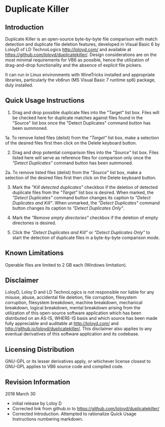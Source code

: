 # Duplicate Killer #

## Introduction ##

Duplicate Killer is an open-source byte-by-byte file comparison with match detection and duplicate file deletion features, developed in Visual Basic 6 by LoloyD of LD TechnoLogics http://loloyd.com/ and available at https://github.com/loloyd/duplicatekiller/.  Design considerations are on the most minimal requirements for VB6 as possible, hence the utilization of drag-and-drop functionality and the absence of explicit file pickers.

It can run in Linux environments with WineTricks installed and appropriate libraries, particularly the vb6run (MS Visual Basic 7 runtime sp6) package, duly installed.

## Quick Usage Instructions ##

1. Drag and drop possible duplicate files into the "Target" list box.  Files will be checked here for duplicate matches against files found in the "Source" list box once the "Detect Duplicates" command button has been summoned.

 1a. To remove listed files (delist) from the *"Target"* list box, make a selection of the desired files first then click on the Delete keyboard button.

2. Drag and drop potential comparison files into the *"Source"* list box.  Files listed here will serve as reference files for comparison only once the *"Detect Duplicates"* command button has been summoned.

 2a. To remove listed files (delist) from the *"Source"* list box, make a selection of the desired files first then click on the Delete keyboard button.

3. Mark the *"Kill detected duplicates"* checkbox if the deletion of detected duplicate files from the *"Target"* list box is desired.  When marked, the *"Detect Duplicates"* command button changes its caption to *"Detect Duplicates and Kill"*.  When unmarked, the *"Detect Duplicates"* command button changes its caption to *"Detect Duplicates Only"*.

4. Mark the *"Remove empty directories"* checkbox if the deletion of empty directories is desired.

5. Click the *"Detect Duplicates and Kill"* or *"Detect Duplicates Only"* to start the detection of duplicate files in a byte-by-byte comparison mode.

## Known Limitations ##

Operable files are limited to 2 GB each (Windows limitation).

## Disclaimer ##

LoloyD, Loloy D and LD TechnoLogics is not responsible nor liable for any misuse, abuse, accidental file deletion, file corruption, filesystem corruption, filesystem breakdown, machine breakdown, mechanical breakdown, logical breakdown, mental breakdown arising from the utilization of this open-source software application which has been distributed on an AS-IS, WHERE-IS basis and which source has been made fully appreciable and auditable at http://loloyd.com/ and http://github.io/loloyd/duplicatekiller/.  This disclaimer also applies to any eventual derivatives of this software application and its codebase.

## Licensing Distribution ##

GNU-GPL or its lesser derivatives apply, or whichever license closest to GNU-GPL applies to VB6 source code and compiled code.

## Revision Information ##

2018 March 30
 - initial release by Loloy D
 - Corrected link from github.io to https://github.com/loloyd/duplicatekiller/
 - Corrected Introduction.  Attempted to rationalize Quick Usage Instructions numbering markdown.